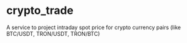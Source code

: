 # crypto_trade
A service to project intraday spot price for crypto currency pairs (like BTC/USDT, TRON/USDT, TRON/BTC)
